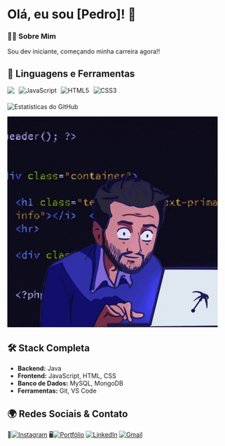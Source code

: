 
# Olá, eu sou [Pedro]! 👋

### 👨‍💻 Sobre Mim  
Sou dev iniciante, começando minha carreira agora!!

## 🚀 Linguagens e Ferramentas

<div style="display: flex; gap: 10px; margin-bottom: 20px;">
  <!-- Java -->
 <img src="https://cdn.jsdelivr.net/gh/devicons/devicon@latest/icons/aarch64/aarch64-original.svg" />
  
  <!-- JavaScript -->
  <img src="https://img.shields.io/badge/JavaScript-F7DF1E?style=for-the-badge&logo=javascript&logoColor=black" alt="JavaScript">
  
  <!-- HTML -->
  <img src="https://img.shields.io/badge/HTML5-E34F26?style=for-the-badge&logo=html5&logoColor=white" alt="HTML5">
  
  <!-- CSS -->
  <img src="https://img.shields.io/badge/CSS3-1572B6?style=for-the-badge&logo=css3&logoColor=white" alt="CSS3">
</div>

![Estatísticas do GitHub](https://github-readme-stats.vercel.app/api?username=au-pedroo&show_icons=true&theme=dracula)


![GIF de código](https://github.com/au-pedroo/au-pedroo/blob/main/meu_gif.gif)

## 🛠️ Stack Completa
- **Backend:** Java  
- **Frontend:** JavaScript, HTML, CSS 
- **Banco de Dados:** MySQL, MongoDB  
- **Ferramentas:** Git, VS Code

## 🌍 Redes Sociais & Contato

📸[![Instagram](https://img.shields.io/badge/Instagram-E4405F?style=for-the-badge&logo=instagram&logoColor=white)](https://instagram.com/au_pedroo_)
🖥️[![Portfólio](https://img.shields.io/badge/Portfólio-FF5722?style=for-the-badge&logo=google-chrome&logoColor=white)](https://seuportfolio.com)
[![LinkedIn](https://img.shields.io/badge/LinkedIn-0077B5?style=for-the-badge&logo=linkedin&logoColor=white)](https://linkedin.com/in/pedro-augusto-marinho)
[![Gmail](https://img.shields.io/badge/Gmail-D14836?style=for-the-badge&logo=gmail&logoColor=white)](mailto:pedroaugustomarinho5@gmail.com)
<!--
**au-pedroo/au-pedroo** is a ✨ _special_ ✨ repository because its `README.md` (this file) appears on your GitHub profile.

Here are some ideas to get you started:

- 🔭 I’m currently working on ...
- 🌱 I’m currently learning ...
- 👯 I’m looking to collaborate on ...
- 🤔 I’m looking for help with ...
- 💬 Ask me about ...
- 📫 How to reach me: ...
- 😄 Pronouns: ...
- ⚡ Fun fact: ...
-->
